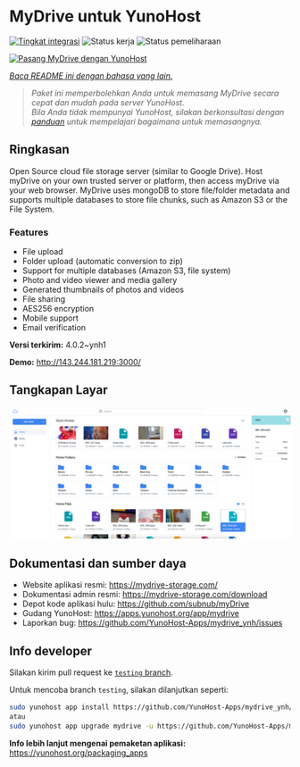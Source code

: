 <!--
N.B.: README ini dibuat secara otomatis oleh <https://github.com/YunoHost/apps/tree/master/tools/readme_generator>
Ini TIDAK boleh diedit dengan tangan.
-->

# MyDrive untuk YunoHost

[![Tingkat integrasi](https://apps.yunohost.org/badge/integration/mydrive)](https://ci-apps.yunohost.org/ci/apps/mydrive/)
![Status kerja](https://apps.yunohost.org/badge/state/mydrive)
![Status pemeliharaan](https://apps.yunohost.org/badge/maintained/mydrive)

[![Pasang MyDrive dengan YunoHost](https://install-app.yunohost.org/install-with-yunohost.svg)](https://install-app.yunohost.org/?app=mydrive)

*[Baca README ini dengan bahasa yang lain.](./ALL_README.md)*

> *Paket ini memperbolehkan Anda untuk memasang MyDrive secara cepat dan mudah pada server YunoHost.*  
> *Bila Anda tidak mempunyai YunoHost, silakan berkonsultasi dengan [panduan](https://yunohost.org/install) untuk mempelajari bagaimana untuk memasangnya.*

## Ringkasan

Open Source cloud file storage server (similar to Google Drive). Host myDrive on your own trusted server or platform, then access myDrive via your web browser. MyDrive uses mongoDB to store file/folder metadata and supports multiple databases to store file chunks, such as Amazon S3 or the File System.

### Features

- File upload
- Folder upload (automatic conversion to zip)
- Support for multiple databases (Amazon S3, file system)
- Photo and video viewer and media gallery
- Generated thumbnails of photos and videos
- File sharing
- AES256 encryption
- Mobile support
- Email verification


**Versi terkirim:** 4.0.2~ynh1

**Demo:** <http://143.244.181.219:3000/>

## Tangkapan Layar

![Tangkapan Layar pada MyDrive](./doc/screenshots/screenshot.png)

## Dokumentasi dan sumber daya

- Website aplikasi resmi: <https://mydrive-storage.com/>
- Dokumentasi admin resmi: <https://mydrive-storage.com/download>
- Depot kode aplikasi hulu: <https://github.com/subnub/myDrive>
- Gudang YunoHost: <https://apps.yunohost.org/app/mydrive>
- Laporkan bug: <https://github.com/YunoHost-Apps/mydrive_ynh/issues>

## Info developer

Silakan kirim pull request ke [`testing` branch](https://github.com/YunoHost-Apps/mydrive_ynh/tree/testing).

Untuk mencoba branch `testing`, silakan dilanjutkan seperti:

```bash
sudo yunohost app install https://github.com/YunoHost-Apps/mydrive_ynh/tree/testing --debug
atau
sudo yunohost app upgrade mydrive -u https://github.com/YunoHost-Apps/mydrive_ynh/tree/testing --debug
```

**Info lebih lanjut mengenai pemaketan aplikasi:** <https://yunohost.org/packaging_apps>
